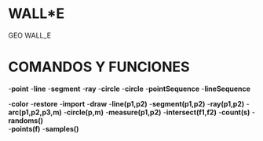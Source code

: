 # WALL*E
 GEO WALL_E

# COMANDOS Y FUNCIONES 

-**point<id>**
-**line<id>**
-**segment<id>**
-**ray<id>**
-**circle<id>**
-**circle<id>**
-**pointSequence<id>**
-**lineSequence<id>**

-**color**
-**restore**
-**import<string>**
-**draw<exp><string>**
-**line(p1,p2)**
-**segment(p1,p2)**
-**ray(p1,p2)**
-**arc(p1,p2,p3,m)**
-**circle(p,m)** 
-**measure(p1,p2)** 
-**intersect(f1,f2)**
-**count(s)**
-**randoms()**  
-**points(f)**
-**samples()**


